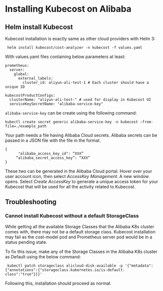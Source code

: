 # Installing Kubecost on Alibaba

## Helm install Kubecost

Kubecost installation is exactly same as other cloud providers with Helm 3:

` helm install kubecost/cost-analyzer -n kubecost -f values.yaml`

With values.yaml files containing below parameters at least:

```
prometheus:
  server:
    global:
      external_labels:
        cluster_id: aliyun-ali-test-1 # Each cluster should have a unique ID

kubecostProductConfigs:
  clusterName: "aliyun-ali-test-" # used for display in Kubecost UI
  serviceKeySecretName: "alibaba-service-key"
```

`alibaba-service-key` can be create using the following command:

```
kubectl create secret generic alibaba-service-key -n kubecost –from-file=./example_path
```

Your path needs a file having Alibaba Cloud secrets. Alibaba secrets can be passed in a JSON file with the file in the format.

```
{
      "alibaba_access_key_id": “XXX”
     “alibaba_secret_access_key”: “XXX”
}
```
These two can be generated in the Alibaba Cloud portal. Hover over your user account icon, then select _AccessKey Management_. A new window opens. Select _Create AccessKey_ to generate a unique access token for your Kubecost that will be used for all the activity related to Kubecost.

## Troubleshooting

### Cannot install Kubecost without a default StorageClass

While getting all the available Storage Classes that the Alibaba K8s cluster comes with, there may not be a default storage class. Kubecost installation may fail as the cost-model pod and Prometheus server pod would be in a status pending state.

To fix this issue, make any of the Storage Classes in the Alibaba K8s cluster as Default using the below command:

```
 kubectl patch storageclass alicloud-disk-available -p '{"metadata": {"annotations":{"storageclass.kubernetes.io/is-default-class":"true"}}}' 
```

Following this, installation should proceed as normal.
